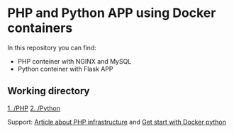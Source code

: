 # PHP and Python APP using Docker containers

In this repository you can find:

- PHP conteiner with NGINX and MySQL
- Python conteiner with Flask APP

## Working directory

[1. /PHP](https://github.com/OlesYudin/Docker-PHP/tree/main/Docker-PHP "Docker PHP")
[2. /Python](https://github.com/OlesYudin/Docker-PHP/tree/main/Docker-flask_cat "Docker Python")

Support:
[Article about PHP infrastructure](https://github.com/OlesYudin/Docker-PHP/tree/main/Docker-PHP "PHP") and [Get start with Docker python](https://github.com/OlesYudin/Docker-PHP/tree/main/Docker-PHP "Python")
